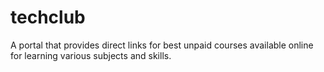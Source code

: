 # techclub
A portal that provides direct links for best unpaid courses available online for learning various subjects and skills. 
